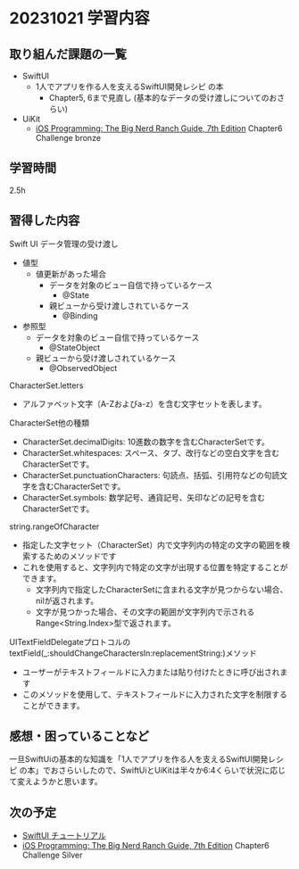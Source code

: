 # 20231021 学習内容

## 取り組んだ課題の一覧

- SwiftUI
  - 1人でアプリを作る人を支えるSwiftUI開発レシピ の本
    - Chapter5, 6まで見直し (基本的なデータの受け渡しについてのおさらい)
- UiKit
  - [iOS Programming: The Big Nerd Ranch Guide, 7th Edition](https://www.informit.com/store/ios-programming-the-big-nerd-ranch-guide-9780135264027) Chapter6 Challenge bronze

## 学習時間

2.5h

## 習得した内容

Swift UI データ管理の受け渡し

- 値型
  - 値更新があった場合
    - データを対象のビュー自信で持っているケース
      - @State
    - 親ビューから受け渡しされているケース
      - @Binding
- 参照型
  - データを対象のビュー自信で持っているケース
    - @StateObject
  - 親ビューから受け渡しされているケース
    - @ObservedObject

CharacterSet.letters

- アルファベット文字（A-Zおよびa-z）を含む文字セットを表します。

CharacterSet他の種類

- CharacterSet.decimalDigits: 10進数の数字を含むCharacterSetです。
- CharacterSet.whitespaces: スペース、タブ、改行などの空白文字を含むCharacterSetです。
- CharacterSet.punctuationCharacters: 句読点、括弧、引用符などの句読文字を含むCharacterSetです。
- CharacterSet.symbols: 数学記号、通貨記号、矢印などの記号を含むCharacterSetです。

string.rangeOfCharacter

- 指定した文字セット（CharacterSet）内で文字列内の特定の文字の範囲を検索するためのメソッドです
- これを使用すると、文字列内で特定の文字が出現する位置を特定することができます。
  - 文字列内で指定したCharacterSetに含まれる文字が見つからない場合、nilが返されます。
  - 文字が見つかった場合、その文字の範囲が文字列内で示されるRange<String.Index>型で返されます。

UITextFieldDelegateプロトコルのtextField(_:shouldChangeCharactersIn:replacementString:)メソッド

- ユーザーがテキストフィールドに入力または貼り付けたときに呼び出されます
- このメソッドを使用して、テキストフィールドに入力された文字を制限することができます。

## 感想・困っていることなど

一旦SwiftUiの基本的な知識を「1人でアプリを作る人を支えるSwiftUI開発レシピ の本」でおさらいしたので、SwiftUiとUiKitは半々か6:4くらいで状況に応じて変えようかと思います。

## 次の予定

- [SwiftUI チュートリアル](https://developer.apple.com/tutorials/swiftui#swiftui-essentials)
- [iOS Programming: The Big Nerd Ranch Guide, 7th Edition](https://www.informit.com/store/ios-programming-the-big-nerd-ranch-guide-9780135264027) Chapter6 Challenge Silver
